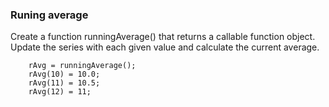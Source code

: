 ### Runing average

Create a function runningAverage() that returns a callable function object. Update the series with each given value and calculate the current average.

```
    rAvg = runningAverage();
    rAvg(10) = 10.0;
    rAvg(11) = 10.5;
    rAvg(12) = 11;
```
